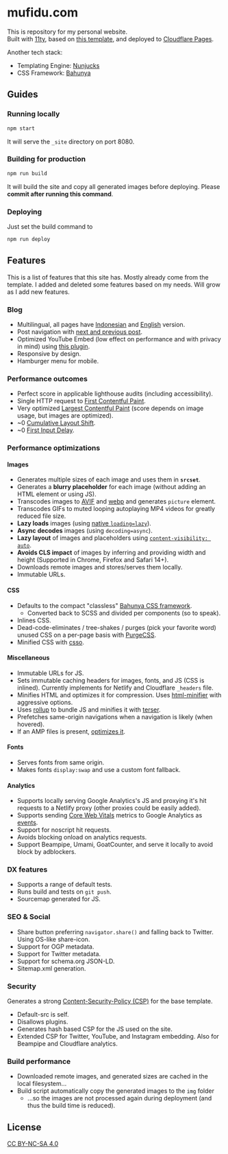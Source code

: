 # mufidu.com

This is repository for my personal website.  
Built with [11ty](https://11ty.dev/), based on [this template](https://github.com/google/eleventy-high-performance-blog/), and deployed to [Cloudflare Pages](https://pages.dev).

Another tech stack:

- Templating Engine: [Nunjucks](https://mozilla.github.io/nunjucks/)
- CSS Framework: [Bahunya](https://kimeiga.github.io/bahunya/)

## Guides

### Running locally

```bash
npm start
```

It will serve the `_site` directory on port 8080.

### Building for production

```bash
npm run build
```

It will build the site and copy all generated images before deploying. Please **commit after running this command**.

### Deploying

Just set the build command to

```bash
npm run deploy
```

## Features

This is a list of features that this site has. Mostly already come from the template. I added and deleted some features based on my needs. Will grow as I add new features.

### Blog

- Multilingual, all pages have [Indonesian](https://mufidu.com/id/) and [English](https://mufidu.com/) version.
- Post navigation with [next and previous post](https://11ty.dev/docs/eleventy/navigation/).
- Optimized YouTube Embed (low effect on performance and with privacy in mind) using [this plugin](https://github.com/gfscott/eleventy-plugin-youtube-embed).
- Responsive by design.
- Hamburger menu for mobile.

### Performance outcomes

- Perfect score in applicable lighthouse audits (including accessibility).
- Single HTTP request to [First Contentful Paint](https://web.dev/first-contentful-paint/).
- Very optimized [Largest Contentful Paint](https://web.dev/lcp/) (score depends on image usage, but images are optimized).
- ~0 [Cumulative Layout Shift](https://web.dev/cls/).
- ~0 [First Input Delay](https://web.dev/fid/).

### Performance optimizations

#### Images

- Generates multiple sizes of each image and uses them in **`srcset`**.
- Generates a **blurry placeholder** for each image (without adding an HTML element or using JS).
- Transcodes images to [AVIF](<https://en.wikipedia.org/wiki/AV1#AV1_Image_File_Format_(AVIF)>) and [webp](https://developers.google.com/speed/webp) and generates `picture` element.
- Transcodes GIFs to muted looping autoplaying MP4 videos for greatly reduced file size.
- **Lazy loads** images (using [native `loading=lazy`](https://web.dev/native-lazy-loading/)).
- **Async decodes** images (using `decoding=async`).
- **Lazy layout** of images and placeholders using [`content-visibility: auto`](https://web.dev/content-visibility/#skipping-rendering-work-with-content-visibility).
- **Avoids CLS impact** of images by inferring and providing width and height (Supported in Chrome, Firefox and Safari 14+).
- Downloads remote images and stores/serves them locally.
- Immutable URLs.

#### CSS

- Defaults to the compact "classless" [Bahunya CSS framework](https://kimeiga.github.io/bahunya/).
  - Converted back to SCSS and divided per components (so to speak).
- Inlines CSS.
- Dead-code-eliminates / tree-shakes / purges (pick your favorite word) unused CSS on a per-page basis with [PurgeCSS](https://purgecss.com/).
- Minified CSS with [csso](https://www.npmjs.com/package/csso).

#### Miscellaneous

- Immutable URLs for JS.
- Sets immutable caching headers for images, fonts, and JS (CSS is inlined). Currently implements for Netlify and Cloudflare `_headers` file.
- Minifies HTML and optimizes it for compression. Uses [html-minifier](https://www.npmjs.com/package/html-minifier) with aggressive options.
- Uses [rollup](https://rollupjs.org/) to bundle JS and minifies it with [terser](https://terser.org/).
- Prefetches same-origin navigations when a navigation is likely (when hovered).
- If an AMP files is present, [optimizes it](https://amp.dev/documentation/guides-and-tutorials/optimize-and-measure/optimize_amp/).

#### Fonts

- Serves fonts from same origin.
- Makes fonts `display:swap` and use a custom font fallback.

#### Analytics

- Supports locally serving Google Analytics's JS and proxying it's hit requests to a Netlify proxy (other proxies could be easily added).
- Supports sending [Core Web Vitals](https://web.dev/vitals/) metrics to Google Analytics as [events](https://github.com/GoogleChrome/web-vitals#send-the-results-to-google-analytics).
- Support for noscript hit requests.
- Avoids blocking onload on analytics requests.
- Support Beampipe, Umami, GoatCounter, and serve it locally to avoid block by adblockers.

### DX features

- Supports a range of default tests.
- Runs build and tests on `git push`.
- Sourcemap generated for JS.

### SEO & Social

- Share button preferring `navigator.share()` and falling back to Twitter. Using OS-like share-icon.
- Support for OGP metadata.
- Support for Twitter metadata.
- Support for schema.org JSON-LD.
- Sitemap.xml generation.

### Security

Generates a strong [Content-Security-Policy (CSP)](https://developer.mozilla.org/en-US/docs/Web/HTTP/CSP) for the base template.

- Default-src is self.
- Disallows plugins.
- Generates hash based CSP for the JS used on the site.
- Extended CSP for Twitter, YouTube, and Instagram embedding. Also for Beampipe and Cloudflare analytics.

### Build performance

- Downloaded remote images, and generated sizes are cached in the local filesystem…
- Build script automatically copy the generated images to the `img` folder
  - ...so the images are not processed again during deployment (and thus the build time is reduced).

## License

[CC BY-NC-SA 4.0](https://creativecommons.org/licenses/by-nc-sa/4.0/)
